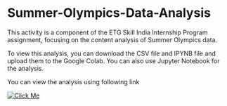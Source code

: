 # Summer-Olympics-Data-Analysis

This activity is a component of the ETG Skill India Internship Program assignment, focusing on the content analysis of Summer Olympics data.

To view this analysis, you can download the CSV file and IPYNB file and upload them to the Google Colab. You can also use Jupyter Notebook for the analysis.

You can view the analysis using following link

[![Click Me](https://img.shields.io/badge/Click%20me-blue)](https://gist.github.com/NarendraTawade/1e944cfaa1802b2d78180187dd8f1604)
